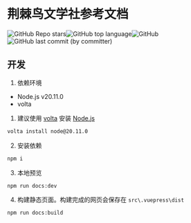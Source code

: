 # 荆棘鸟文学社参考文档
![GitHub Repo stars](https://img.shields.io/github/stars/szhhwh/jingji_TSreference_vue)![GitHub top language](https://img.shields.io/github/languages/top/szhhwh/jingji_TSreference_vue)![GitHub](https://img.shields.io/github/license/szhhwh/jingji_TSreference_vue)![GitHub last commit (by committer)](https://img.shields.io/github/last-commit/szhhwh/jingji_TSreference_vue)

## 开发
1. 依赖环境
- Node.js v20.11.0
- volta
1. 建议使用 [volta](https://volta.sh/) 安装 [Node.js](https://nodejs.org/)
```sh
volta install node@20.11.0
```
2. 安装依赖
```sh
npm i
```
3. 本地预览
```sh
npm run docs:dev
```
4. 构建静态页面。构建完成的网页会保存在 ``src\.vuepress\dist``
```sh
npm run docs:build
```
